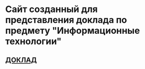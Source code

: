 # Сайт созданный для представления доклада по предмету 			"Информационные технологии"

## [ **ДОКЛАД** ](base/base.md)